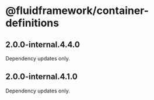 # @fluidframework/container-definitions

## 2.0.0-internal.4.4.0

Dependency updates only.

## 2.0.0-internal.4.1.0

Dependency updates only.
